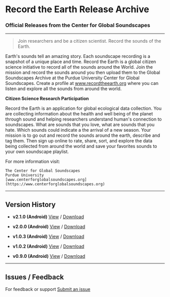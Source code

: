 # Record the Earth Release Archive 

### Official Releases from the Center for Global Soundscapes

---

> Join researchers and be a citizen scientist. Record the sounds of the Earth.

Earth's sounds tell an amazing story. Each soundscape recording is a snapshot of a unique place and time. Record the Earth is a global citizen science initiative to record all of the sounds around the World. Join the mission and record the sounds around you then upload them to the Global Soundscapes Archive at the Purdue University Center for Global Soundscapes. Create a profile at www.recordtheearth.org where you can listen and explore all the sounds from around the world.	

__Citizen Science Research Participation__

Record the Earth is an application for global ecological data collection. You are collecting information about the health and well being of the planet through sound and helping researchers understand human's connection to soundscapes. What are sounds that you love, what are sounds that you hate. Which sounds could indicate a the arrival of a new season. Your mission is to go out and record the sounds around the earth, describe and tag them. Then sign up online to rate, share, sort, and explore the data being collected from around the world and save your favorites sounds to your own soundscape playlist. 
				
For more information visit:  

    The Center for Global Soundscapes  
    Purdue University  
    [www.centerforglobalsoundscapes.org](https://www.centerforglobalsoundscapes.org)	

---------

## Version History 

- __v2.1.0 (Android)__ [View](https://github.com/centerforglobalsoundscapes/record-the-earth-archive/releases/tag/v2.1.0)  /    [Download](https://github.com/centerforglobalsoundscapes/record-the-earth-archive/releases/download/v2.1.0/RecordTheEarth-v2.1.apk)

- __v2.0.0 (Android)__ [View](https://github.com/centerforglobalsoundscapes/record-the-earth-archive/releases/tag/v2.0.0)  /   [Download](https://github.com/centerforglobalsoundscapes/record-the-earth-archive/releases/download/v2.0.0/RecordTheEarth-v2.0.apk)  

- __v1.0.3 (Android)__ [View](https://github.com/centerforglobalsoundscapes/record-the-earth-archive/releases/tag/v1.0.3)  /   [Download](https://github.com/centerforglobalsoundscapes/record-the-earth-archive/releases/download/v1.0.3/RecordTheEarth-v1.0.3.apk)  
  
- __v1.0.2 (Android)__ [View](https://github.com/centerforglobalsoundscapes/record-the-earth-archive/releases/tag/v1.0.2)  /    [Download](https://github.com/centerforglobalsoundscapes/record-the-earth-archive/releases/download/v1.0.2/RecordTheEarth-v1.0.2.apk)

- __v0.9.0 (Android)__ [View](https://github.com/centerforglobalsoundscapes/record-the-earth-archive/releases/tag/v0.9.0)  /    [Download](https://github.com/centerforglobalsoundscapes/record-the-earth-archive/releases/download/v0.9.0/soundscape-v0.9.apk)

---

## Issues / Feedback 

For feedback or support [Submit an issue](https://github.com/centerforglobalsoundscapes/record-the-earth-archive/issues/new)
